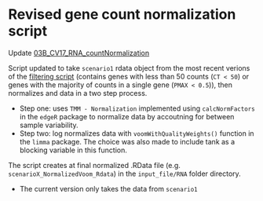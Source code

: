 # Revised gene count normalization script

Update [03B_CV17_RNA_countNormalization](https://github.com/epigeneticstoocean/2017OAExp_Oysters/blob/master/markdown_files/STAR_pipeline/03B_CV17_RNA_countAnalysis.md)

Script updated to take ```scenario1``` rdata object from the most recent verions of the [filtering script](https://github.com/epigeneticstoocean/2017OAExp_Oysters/blob/master/markdown_files/STAR_pipeline/03A_CV17_RNA_countFilteringandAnalysis.md) (contains genes with less than 50 counts (```CT < 50```) or genes with the majority of counts in a single gene (```PMAX < 0.5```)), then normalizes and data in a two step process.
* Step one: uses ```TMM - Normalization``` implemented using ```calcNormFactors``` in the ```edgeR``` package to normalize data by accoutning for between sample variability.
* Step two: log normalizes data with ```voomWithQualityWeights()``` function in the ```limma``` package. The choice was also made to include tank as a blocking variable in this function.

The script creates at final normalized .RData file (e.g. ```scenarioX_NormalizedVoom_Rdata```) in the ```input_file/RNA``` folder directory.
* The current version only takes the data from ```scenario1```


